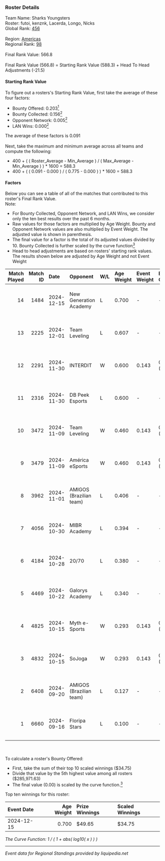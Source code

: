 ### Roster Details<br />
Team Name: Sharks Youngsters<br />
Roster: futoi, kenznk, Lacerda, Longo, Nicks<br />
Global Rank: [456](../../standings_global_2025_02_28.md)<br />
<br />
Region: [Americas]( ../../standings_americas_2025_02_28.md)<br />
Regional Rank: [98]( ../../standings_americas_2025_02_28.md)<br />
<br />
Final Rank Value:  566.8<br />
<br />
Final Rank Value (566.8) = Starting Rank Value (588.3) + Head To Head Adjustments (-21.5)<br />

#### Starting Rank Value<br />
To figure out a rosters's Starting Rank Value, first take the average of these four factors:<br />
- Bounty Offered: 0.203[<sup>1</sup>](#table2)
- Bounty Collected: 0.156[<sup>2</sup>](#table1)
- Opponent Network: 0.005[<sup>2</sup>](#table1)
- LAN Wins: 0.000[<sup>2</sup>](#table1)

The average of these factors is 0.091<br />
<br />
Next, take the maximum and minimum average across all teams and compute the following:<br />
- 400 + ( ( Roster_Average - Min_Average ) / ( Max_Average - Min_Average ) ) * 1600 = 588.3
- 400 + ( ( 0.091 - 0.000 ) / ( 0.775 - 0.000 ) ) * 1600 = 588.3


#### Factors<br />
Below you can see a table of all of the matches that contributed to this roster's Final Rank Value.<br />
Note:<br />

- For Bounty Collected, Opponent Network, and LAN Wins, we consider only the ten best results over the past 6 months.
- Raw values for those factors are multiplied by Age Weight. Bounty and Opponent Network values are also multiplied by Event Weight. The adjusted value is shown in parenthesis.
- The final value for a factor is the total of its adjusted values divided by 10. Bounty Collected is further scaled by the curve function[<sup>3</sup>](#curveFunction)
- Head to head adjustments are based on rosters' starting rank values. The results shown below are adjusted by Age Weight and not Event Weight
<span id="table1"></span><br />


| Match Played | Match ID | Date       | Opponent                | W/L | Age Weight | Event Weight | Bounty Collected | Opponent Network | LAN Wins  | H2H Adj. | Roster                               |
| -: | -: | :- | :- | :- | :- | :- | :- | :- | :- | -: | :- |
|           14 |     1484 | 2024-12-15 | New Generation Academy  | L   | 0.700      | -            | -                | -                | -         |    -9.72 | futoi, kenznk, Lacerda, Longo, Nicks |
|           13 |     2225 | 2024-12-01 | Team Leveling           | L   | 0.607      | -            | -                | -                | -         |   -11.27 | futoi, kenznk, Lacerda, Longo, Nicks |
|           12 |     2291 | 2024-11-30 | INTERDIT                | W   | 0.600      | 0.143        | 0.000 (0.000)    | 0.171 (0.015)    | 0 (0.000) |    10.37 | futoi, kenznk, Lacerda, Longo, Nicks |
|           11 |     2316 | 2024-11-30 | DB Peek Esports         | L   | 0.600      | -            | -                | -                | -         |    -8.36 | futoi, kenznk, Lacerda, Longo, Nicks |
|           10 |     3472 | 2024-11-09 | Team Leveling           | W   | 0.460      | 0.143        | 0.000 (0.000)    | 0.170 (0.011)    | 0 (0.000) |     5.72 | futoi, kenznk, Lacerda, Longo, Nicks |
|            9 |     3479 | 2024-11-09 | América eSports         | W   | 0.460      | 0.143        | 0.000 (0.000)    | 0.272 (0.018)    | 0 (0.000) |     7.34 | futoi, kenznk, Lacerda, Longo, Nicks |
|            8 |     3962 | 2024-11-01 | AMIGOS (Brazilian team) | L   | 0.406      | -            | -                | -                | -         |    -7.59 | futoi, kenznk, Lacerda, Longo, Nicks |
|            7 |     4056 | 2024-10-30 | MIBR Academy            | L   | 0.394      | -            | -                | -                | -         |    -4.24 | futoi, kenznk, Lacerda, Longo, Nicks |
|            6 |     4184 | 2024-10-28 | 20/70                   | L   | 0.380      | -            | -                | -                | -         |    -4.84 | futoi, kenznk, Lacerda, Longo, Nicks |
|            5 |     4469 | 2024-10-22 | Galorys Academy         | L   | 0.340      | -            | -                | -                | -         |    -4.48 | futoi, kenznk, Lacerda, Longo, Nicks |
|            4 |     4825 | 2024-10-15 | Myth e-Sports           | W   | 0.293      | 0.143        | 0.000 (0.000)    | 0.088 (0.004)    | 0 (0.000) |     4.94 | futoi, hug1, kenznk, Longo, Nicks    |
|            3 |     4832 | 2024-10-15 | SoJoga                  | W   | 0.293      | 0.143        | 0.000 (0.000)    | 0.034 (0.001)    | 0 (0.000) |     4.39 | futoi, hug1, kenznk, Longo, Nicks    |
|            2 |     6408 | 2024-09-20 | AMIGOS (Brazilian team) | L   | 0.127      | -            | -                | -                | -         |    -2.51 | futoi, kenznk, Longo, Nicks, Tineu   |
|            1 |     6660 | 2024-09-16 | Floripa Stars           | L   | 0.100      | -            | -                | -                | -         |    -1.20 | futoi, kenznk, Longo, Nicks, Tineu   |

<br />
<span id="table2"></span><br />
To calculate a roster's Bounty Offered:<br />

- First, take the sum of their top 10 scaled winnings ($34.75)
- Divide that value by the 5th highest value among all rosters ($285,971.63)
- The final value (0.00) is scaled by the curve function.[<sup>3</sup>](#curveFunction)

Top ten winnings for this roster:<br />

| Event Date | Age Weight | Prize Winnings | Scaled Winnings |
| :- | -: | :- | :- |
| 2024-12-15 |      0.700 | $49.65         | $34.75          |


<span id="curveFunction"></span>_The Curve Function: 1 / ( 1 + abs( log10( x ) ) )_<br />

---
_Event data for Regional Standings provided by liquipedia.net_<br />
